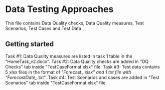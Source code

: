 # Data Testing Approaches
This file contains Data Quality checks, Data Quality measures, Test Scenarios, Test Cases and Test Data .

## Getting started
Task #1: Data Quality measures are listed in task 1 table in the "HomeTask_v2.docx".
Task #2: Data Quality checks are added in "DQ Checks" tab inside "TestCaseFormat.xlsx" file.
Task #3: Test data contains 5 xlsx files in the format of "Forecast_*.xlsx" and 1 txt file with "ForecastDate_*.txt".
Task #4: Test Scenarios and cases are added in "Test Scenarios" tab inside "TestCaseFormat.xlsx" file.



